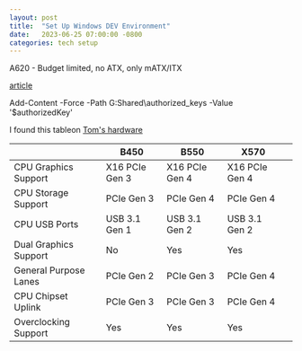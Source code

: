 ```yaml
---
layout: post
title:  "Set Up Windows DEV Environment"
date:   2023-06-25 07:00:00 -0800
categories: tech setup
---
```



A620 - Budget limited, no ATX, only mATX/ITX

[article](https://www.pcguide.com/motherboard/amd-a620-vs-x670-motherboards/)

Add-Content -Force -Path G:Shared\authorized_keys -Value '$authorizedKey'


I found this tableon [Tom's hardware](https://www.tomshardware.com/best-picks/best-amd-b550-motherboards)

|                       | B450           | B550           | X570           |   |
|-----------------------|----------------|----------------|----------------|---|
| CPU Graphics Support  | X16 PCIe Gen 3 | X16 PCIe Gen 4 | X16 PCIe Gen 4 |   |
| CPU Storage Support   | PCIe Gen 3     | PCIe Gen 4     | PCIe Gen 4     |   |
| CPU USB Ports         | USB 3.1 Gen 1  | USB 3.1 Gen 2  | USB 3.1 Gen 2  |   |
| Dual Graphics Support | No             | Yes            | Yes            |   |
| General Purpose Lanes | PCIe Gen 2     | PCIe Gen 3     | PCIe Gen 4     |   |
| CPU Chipset Uplink    | PCIe Gen 3     | PCIe Gen 3     | PCIe Gen 4     |   |
| Overclocking Support  | Yes            | Yes            | Yes            |   |


